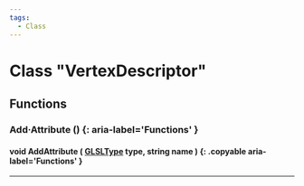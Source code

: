 ```yaml
---
tags:
  - Class
---
```

# Class "VertexDescriptor"

## Functions

### Add·Attribute () {: aria-label='Functions' }
#### void AddAttribute ( [GLSLType](../enums/GLSLType.md) type, string name ) {: .copyable aria-label='Functions' }    

___